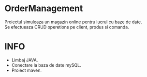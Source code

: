 # OrderManagement
Proiectul simuleaza un magazin online pentru lucrul cu baze de date.  
Se efectueaza CRUD operetions pe client, produs si comanda.  
# INFO
- Limbaj JAVA.
- Conectare la baza de date mySQL.
- Proiect maven.

